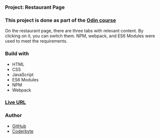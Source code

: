 ### Project: Restaurant Page

### This project is done as part of the [Odin course](https://www.theodinproject.com/dashboard)

On the restaurant page, there are three tabs with relevant content. By clicking on it, you can switch them. NPM, webpack, and ES6 Modules were used to meet the requirements.

### Build with

- HTML
- CSS
- JavaScript
- ES6 Modules
- NPM
- Webpack

### [Live URL](https://saba-bar95.github.io/tic-tac-toe/)

### Author

- [GitHub](https://github.com/saba-bar95)
- [Coderbyte](https://coderbyte.com/profile/gegewp)
